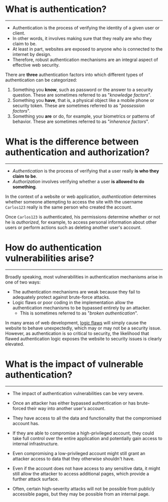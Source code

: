 # What is authentication?
---
- Authentication is the process of verifying the identity of a given user or client. 
- In other words, it involves making sure that they really are who they claim to be. 
- At least in part, websites are exposed to anyone who is connected to the internet by design. 
- Therefore, robust authentication mechanisms are an integral aspect of effective web security.

There are **three** authentication factors into which different types of authentication can be categorized:
1. Something you **know**, such as password or the answer to a security question. These are sometimes referred to as "_knowledge factors_".
2. Something you **have**, that is, a physical object like a mobile phone or security token. These are sometimes referred to as "_possession factors_".
3. Something you **are** or do, for example, your biometrics or patterns of behavior. These are sometimes referred to as "_inherence factors_".

# What is the difference between authentication and authorization?
---
- _Authentication_ is the process of verifying that a user really **is who they claim to be**.
- _Authorization_ involves verifying whether a user **is allowed to do something**.

In the context of a website or web application, _authentication_ determines whether someone attempting to access the site with the username `Carlos123` really is the same person who created the account.

Once `Carlos123` is authenticated, his permissions determine whether or not he is _authorized_, for example, to access personal information about other users or perform actions such as deleting another user's account.

# How do authentication vulnerabilities arise?
---
Broadly speaking, most vulnerabilities in authentication mechanisms arise in one of two ways:

- The authentication mechanisms are weak because they fail to adequately protect against brute-force attacks.
- Logic flaws or poor coding in the implementation allow the authentication mechanisms to be bypassed entirely by an attacker. 
	- This is sometimes referred to as "_broken authentication_".

In many areas of web development, [logic flaws](https://portswigger.net/web-security/logic-flaws) will simply cause the website to behave unexpectedly, which may or may not be a security issue. However, as authentication is so critical to security, the likelihood that flawed authentication logic exposes the website to security issues is clearly elevated.

# What is the impact of vulnerable authentication?
---
- The impact of authentication vulnerabilities can be very severe. 
- Once an attacker has either bypassed authentication or has brute-forced their way into another user's account.
- They have access to all the data and functionality that the compromised account has. 
- If they are able to compromise a high-privileged account, they could take full control over the entire application and potentially gain access to internal infrastructure.

- Even compromising a low-privileged account might still grant an attacker access to data that they otherwise shouldn't have.
- Even if the account does not have access to any sensitive data, it might still allow the attacker to access additional pages, which provide a further attack surface. 
- Often, certain high-severity attacks will not be possible from publicly accessible pages, but they may be possible from an internal page.